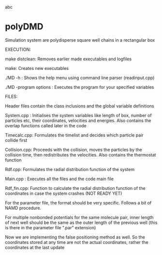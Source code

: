 abc
# polyDMD
Simulation system are polydisperse square well chains in a rectangular box

EXECUTION:

make distclean: Removes earlier made executables and logfiles

make: Creates new executables

./MD -h : Shows the help menu using command line parser (readinput.cpp)

./MD -program options : Executes the program for your specified variables

FILES:

Header files contain the class inclusions and the global variable definitions

System.cpp : Initialises the system variables like length of box, number of particles etc, their coordinates, velocities and energies. Also contains the overlap functions called later in the code

Timecalc.cpp: Formulates the timelist and decides which particle pair collide first

Collision.cpp: Proceeds with the collision, moves the particles by the collision time, then redistributes the velocities. Also contains the thermostat function

Rdf.cpp: Formulates the radial distribution function of the system

Main.cpp : Executes all the files and the code main file

Rdf_fin.cpp: Function to calculate the radial distribution function of the coordinates in case the system crashes (NOT READY YET)


For the parameter file, the format should be very specific. Follows a bit of NAMD procedure. 

For multiple nonbonded potentials for the same molecule pair, inner length of next well should be the same as the outer length of the previous well (this is there in the parameter file ".par" extension)

Now we are implementing the false positioning method as well. So the coordinates stored at any time are not the actual coordinates, rather the coordinates at the last update
